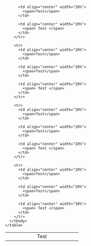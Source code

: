 <table>
      <tbody>
        <tr>
          <td align="center" width="20%">
            <span>Test</span>
          </td>

          <td align="center" width="20%">
            <span>Test</span>
          </td>

          <td align="center" width="20%">
            <span> Test </span>
          </td>
        </tr>

        <tr>
          <td align="center" width="20%">
            <span>Test</span>
          </td>

          <td align="center" width="20%">
            <span>Test</span>
          </td>

          <td align="center" width="20%">
            <span> Test </span>
          </td>
        </tr>

        <tr>
          <td align="center" width="20%">
            <span>Test</span>
          </td>

          <td align="center" width="20%">
            <span>Test</span>
          </td>

          <td align="center" width="20%">
            <span> Test </span>
          </td>
        </tr>

        <tr>
          <td align="center" width="20%">
            <span>Test</span>
          </td>

          <td align="center" width="20%">
            <span>Test</span>
          </td>

          <td align="center" width="20%">
            <span> Test </span>
          </td>
        </tr>
      </tbody>
    </table>


 

